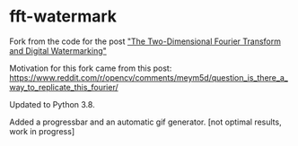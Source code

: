 fft-watermark
=============

Fork from the code for the post ["The Two-Dimensional Fourier Transform and Digital Watermarking"](http://jeremykun.com/2013/12/30/the-two-dimensional-fourier-transform-and-digital-watermarking/)

Motivation for this fork came from this post: https://www.reddit.com/r/opencv/comments/meym5d/question_is_there_a_way_to_replicate_this_fourier/

Updated to Python 3.8.

Added a progressbar and an automatic gif generator. [not optimal results, work in progress]